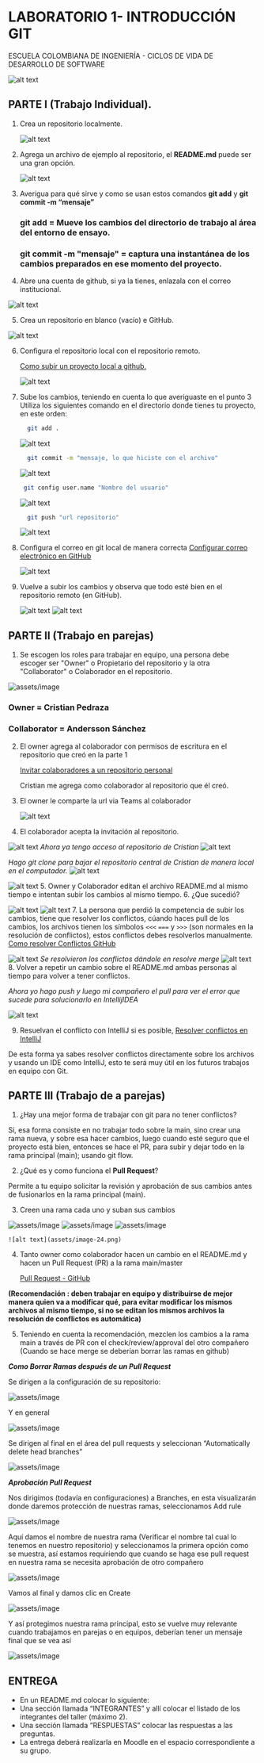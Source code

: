# LABORATORIO 1- INTRODUCCIÓN GIT
ESCUELA COLOMBIANA DE INGENIERÍA - CICLOS DE VIDA DE DESARROLLO DE SOFTWARE

 ![alt text](assets/image.png)


  
## PARTE I (Trabajo Individual). 

1.	Crea un repositorio localmente.

    ![alt text](assets/image-3.png)

2.	Agrega un archivo de ejemplo al repositorio, el **README.md** puede ser una gran opción.

    ![alt text](assets/image-4.png)

3.	Averigua para qué sirve y como se usan estos comandos **git add** y **git commit -m “mensaje”**

    ### **git add** = Mueve los cambios del directorio de trabajo al área del entorno de ensayo.
    ### **git commit -m "mensaje"** = captura una instantánea de los cambios preparados en ese momento del proyecto.

4. Abre una cuenta de github, si ya la tienes, enlazala con el correo institucional.
   
  ![alt text](assets/image-1.png)
   
5.	Crea un repositorio en blanco (vacío) e GitHub.

![alt text](assets/image-2.png)
   
6.	Configura el repositorio local con el repositorio remoto.

      [Como subir un proyecto local a github.](https://gist.github.com/cgonzalezdai/cc33db72a6fe5178637aabb562eae35c)

      ![alt text](assets/image-9.png)
  
7.	Sube los cambios, teniendo en cuenta lo que averiguaste en el punto 3
    Utiliza los siguientes comando en el directorio donde tienes tu proyecto, en este orden:
   	```bash
      git add .
    ```

    ![alt text](assets/image-5.png)
    ```bash
      git commit -m "mensaje, lo que hiciste con el archivo"
    ```
    ![alt text](assets/image-6.png)

    ```bash
     git config user.name "Nombre del usuario"
    ```
    ![alt text](assets/image-7.png)
    ```bash
      git push "url repositorio"
    ```

    ![alt text](assets/image-8.png)

8.	Configura el correo en git local de manera correcta
     [Configurar correo electrónico en GitHub](https://docs.github.com/es/account-and-profile/setting-up-and-managing-your-personal-account-on-github/managing-email-preferences/setting-your-commit-email-address)

     ![alt text](assets/image-11.png)
9.	Vuelve a subir los cambios y observa que todo esté bien en el repositorio remoto (en GitHub).

    ![alt text](assets/image-12.png)
    ![alt text](assets/image-13.png)


## PARTE II (Trabajo en parejas)

1.	Se escogen los roles para trabajar en equipo, una persona debe escoger ser "Owner" o Propietario del repositorio y la otra "Collaborator" o Colaborador en el repositorio.
   
   ![assets/image](https://github.com/PDSW-ECI/labs/assets/118181543/716464e4-d663-477d-a87d-0f2944e5b709)

   ### Owner = Cristian Pedraza 
   ### Collaborator = Andersson Sánchez

2.	El owner agrega al colaborador con permisos de escritura en el repositorio que creó en la parte 1
   
     [Invitar colaboradores a un repositorio personal](https://docs.github.com/es/account-and-profile/setting-up-and-managing-your-personal-account-on-github/managing-access-to-your-personal-repositories/inviting-collaborators-to-a-personal-repository)
    
    Cristian me agrega como colaborador al repositorio que él creó.

3.	El owner le comparte la url via Teams al colaborador

    ![alt text](assets/image-14.png)

4.	El colaborador acepta la invitación al repositorio.

![alt text](assets/image-15.png)
*Ahora ya tengo acceso al repositorio de Cristian*
![alt text](assets/image-16.png)

*Hago git clone para bajar el repositorio central de Cristian de manera local en el computador.*
![alt text](assets/image-17.png)

![alt text](assets/image-18.png)
5.	Owner y Colaborador editan el archivo README.md al mismo tiempo e intentan subir los cambios al mismo tiempo.
6.	¿Que sucedió?

![alt text](assets/image-20.png)
![alt text](assets/image-19.png)
7.	La persona que perdió la competencia de subir los cambios, tiene que resolver los conflictos, cúando haces pull de los cambios, los archivos tienen los símbolos `<<<` `===` y `>>>` (son normales en la resolución de conflictos), estos conflictos debes resolverlos manualmente.
         [Como resolver Conflictos GitHub](https://docs.github.com/es/enterprise-cloud@latest/pull-requests/collaborating-with-pull-requests/addressing-merge-conflicts/resolving-a-merge-conflict-on-github)
         

![alt text](assets/image-21.png) 
*Se resolvieron los conflictos dándole en resolve merge*
![alt text](assets/image-22.png)
8.	Volver a repetir un cambio sobre el README.md ambas personas al tiempo para volver a tener conflictos.
  
  *Ahora yo hago push y luego mi compañero el pull para ver el error que sucede para solucionarlo en IntellijIDEA*

  ![alt text](assets/image-23.png)


9.	Resuelvan el conflicto con IntelliJ si es posible,  [Resolver conflictos en IntelliJ]( https://www.jetbrains.com/help/idea/resolving-conflicts.html#distributed-version-control-systems)

De esta forma ya sabes resolver conflictos directamente sobre los archivos y usando un IDE como IntelliJ, esto te será muy útil en los futuros trabajos en equipo con Git.

## PARTE III (Trabajo de a parejas)
1.	¿Hay una mejor forma de trabajar con git para no tener conflictos?

Si, esa forma consiste en no trabajar todo sobre la main, sino crear una rama nueva, y sobre esa hacer cambios, luego cuando esté seguro que el proyecto está bien, entonces se hace el PR, para subir y dejar todo en la rama principal (main); usando git flow.

2.	¿Qué es y como funciona el **Pull Request**?

Permite a tu equipo solicitar la revisión y aprobación de sus cambios antes de fusionarlos en la rama principal (main).


3.	Creen una rama cada uno y suban sus cambios
   
   ![assets/image](https://github.com/PDSW-ECI/labs/assets/118181543/e558ac3b-f5d8-443a-8958-aacdedef7f94)
  	![assets/image](https://github.com/PDSW-ECI/labs/assets/118181543/074eacc9-6284-4a41-9805-c9e30a169e5d)
  	![assets/image](https://github.com/PDSW-ECI/labs/assets/118181543/5c664e91-d3a3-4b56-867b-3b06d9ffce72)

    ![alt text](assets/image-24.png)
  

4.	Tanto owner como colaborador hacen un cambio en el README.md y hacen un Pull Request (PR) a la rama main/master
   
     [Pull Request - GitHub](https://docs.github.com/es/pull-requests/collaborating-with-pull-requests/proposing-changes-to-your-work-with-pull-requests/creating-a-pull-request)
  	
   
 **(Recomendación : deben trabajar en equipo y distribuirse de mejor manera quien va a modificar qué, para evitar modificar los mismos archivos al mismo tiempo, si no se editan los mismos archivos la resolución de conflictos es automática)**

5.	Teniendo en cuenta la recomendación, mezclen los cambios a la rama main a través de PR con el check/review/approval del otro compañero (Cuando se hace merge se deberían borrar las ramas en github)

***Como Borrar Ramas después de un Pull Request***

Se dirigen a la configuración de su repositorio:

![assets/image](https://github.com/PDSW-ECI/labs/assets/118181543/859fb07c-5748-4b8e-91f4-2f5ee7229f90)

Y en general

![assets/image](https://github.com/PDSW-ECI/labs/assets/118181543/a2bc8b9d-4200-472e-a712-56498b0f59b3)

Se dirigen al final en el área del pull requests y seleccionan “Automatically delete head branches”

![assets/image](https://github.com/PDSW-ECI/labs/assets/118181543/838f51a7-6b2c-4673-9a60-65fe11a75647)

***Aprobación Pull Request***

Nos dirigimos (todavía en configuraciones) a Branches, en esta visualizarán donde daremos protección de nuestras ramas, seleccionamos Add rule

![assets/image](https://github.com/PDSW-ECI/labs/assets/118181543/7104fcaa-c1dd-4345-a8d0-d6a4f531de79)

Aquí damos el nombre de nuestra rama (Verificar el nombre tal cual lo tenemos en nuestro repositorio) y seleccionamos la primera opción como se muestra, así estamos requiriendo que cuando se haga ese pull request en nuestra rama se necesita aprobación de otro compañero

![assets/image](https://github.com/PDSW-ECI/labs/assets/118181543/0631402e-6210-4b8a-a040-de594455e3b0)

Vamos al final y damos clic en Create

![assets/image](https://github.com/PDSW-ECI/labs/assets/118181543/7e878bd7-8b68-4403-af98-380700d81459)

Y así protegimos nuestra rama principal, esto se vuelve muy relevante cuando trabajamos en parejas o en equipos, deberían tener un mensaje final que se vea así

![assets/image](https://github.com/PDSW-ECI/labs/assets/118181543/1e39b81c-82c8-4fec-b2e6-b339c782b6ad)


## ENTREGA
- En un README.md colocar lo siguiente:
- Una sección llamada “INTEGRANTES” y allí colocar el listado de los integrantes del taller (máximo 2).
- Una sección llamada “RESPUESTAS” colocar las respuestas a las preguntas.
- La entrega deberá realizarla en Moodle en el espacio correspondiente a su grupo.